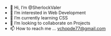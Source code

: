 - 👋 Hi, I’m @SherlockValer
- 👀 I’m interested in Web Development
- 🌱 I’m currently learning CSS
- 💞️ I’m looking to collaborate on Projects
- 📫 How to reach me ... vchopde77@gmail.com



